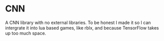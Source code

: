 # CNN
A CNN library with no external libraries.
To be honest I made it so I can intergrate it into lua based games, like rblx, and because TensorFlow takes up too much space.
